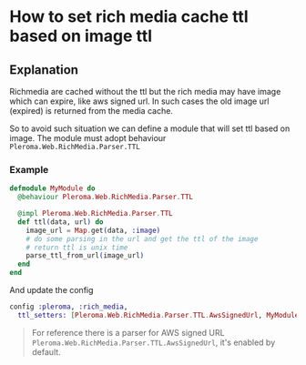 # How to set rich media cache ttl based on image ttl
## Explanation

Richmedia are cached without the ttl but the rich media may have image which can expire, like aws signed url.
In such cases the old image url (expired) is returned from the media cache.

So to avoid such situation we can define a module that will set ttl based on image.
The module must adopt behaviour `Pleroma.Web.RichMedia.Parser.TTL`

### Example

```exs
defmodule MyModule do
  @behaviour Pleroma.Web.RichMedia.Parser.TTL

  @impl Pleroma.Web.RichMedia.Parser.TTL
  def ttl(data, url) do
    image_url = Map.get(data, :image)
    # do some parsing in the url and get the ttl of the image
    # return ttl is unix time
    parse_ttl_from_url(image_url)
  end
end
```

And update the config

```exs
config :pleroma, :rich_media,
  ttl_setters: [Pleroma.Web.RichMedia.Parser.TTL.AwsSignedUrl, MyModule]
```

> For reference there is a parser for AWS signed URL `Pleroma.Web.RichMedia.Parser.TTL.AwsSignedUrl`, it's enabled by default.
